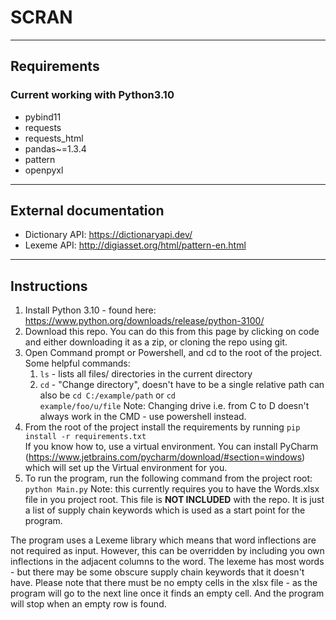 # SCRAN
***

## Requirements
### Current working with Python3.10
- pybind11
- requests
- requests_html
- pandas~=1.3.4
- pattern
- openpyxl

***
## External documentation
- Dictionary API: https://dictionaryapi.dev/ 
- Lexeme API: http://digiasset.org/html/pattern-en.html

***
## Instructions
1. Install Python 3.10 - found here: https://www.python.org/downloads/release/python-3100/
2. Download this repo. You can do this from this page by clicking on code and either downloading it as a zip, or cloning the repo using git.
3. Open Command prompt or Powershell, and cd to the root of the project. Some helpful commands:
   1. <code>ls</code> - lists all files/ directories in the current directory 
   2. <code>cd</code> - "Change directory", doesn't have to be a single relative path can also be 
        <code>cd C:/example/path</code> or <code>cd example/foo/u/file</code>
        Note: Changing drive i.e. from C to D doesn't always work in the CMD - use powershell instead.
4. From the root of the project install the requirements by running <code>pip install -r requirements.txt</code>\
    If you know how to, use a virtual environment. You can install PyCharm (https://www.jetbrains.com/pycharm/download/#section=windows) which will 
    set up the Virtual environment for you.
5. To run the program, run the following command from the project root: <code>python Main.py</code>
   Note: this currently requires you to have the Words.xlsx file in you project root. This file is <b>NOT INCLUDED</b> with the repo.
   It is just a list of supply chain keywords which is used as a start point for the program. 

The program uses a Lexeme library which means that word inflections are not required as input. However, this can be overridden by 
including you own inflections in the adjacent columns to the word. The lexeme has most words - but there may be some obscure supply 
chain keywords that it doesn't have. Please note that there must be no empty cells in the xlsx file - as the program will go to the next line 
once it finds an empty cell. And the program will stop when an empty row is found.